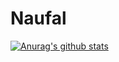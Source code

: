 # Naufal
[![Anurag's github stats](https://github-readme-stats.vercel.app/api?username=anuraghazra)](https://github.com/Obos-NMS/github-readme-stats)
